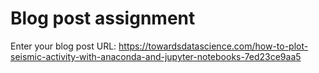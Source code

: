# Blog post assignment

Enter your blog post URL: https://towardsdatascience.com/how-to-plot-seismic-activity-with-anaconda-and-jupyter-notebooks-7ed23ce9aa5
